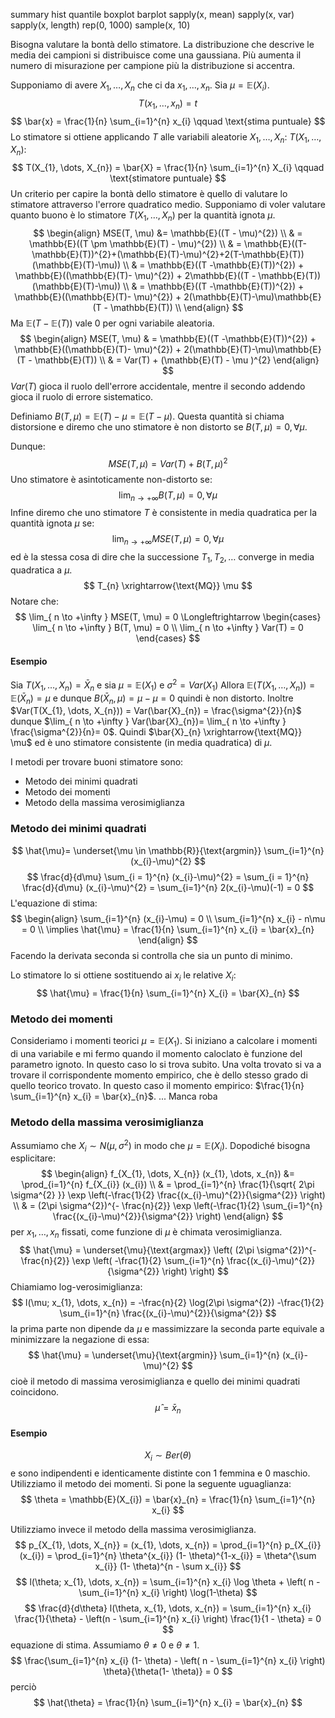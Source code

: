 summary
hist
quantile
boxplot
barplot
sapply(x, mean)
sapply(x, var)
sapply(x, length)
rep(0, 1000)
sample(x, 10)

Bisogna valutare la bontà dello stimatore.
La distribuzione che descrive le media dei campioni si distribuisce come una gaussiana.
Più aumenta il numero di misurazione per campione più la distribuzione si accentra.

Supponiamo di avere $X_{1}, \dots, X_{n}$ che ci da $x_{1}, \dots, x_{n}$. Sia $\mu = \mathbb{E}(X_{i})$.
$$
T(x_{1}, \dots, x_{n}) = t
$$
$$
\bar{x} = \frac{1}{n} \sum_{i=1}^{n} x_{i} \qquad \text{stima puntuale}
$$
Lo stimatore si ottiene applicando $T$ alle variabili aleatorie $X_{1}, \dots, X_{n}$: $T(X_{1}, \dots,X_{n})$:
$$
T(X_{1}, \dots, X_{n}) = \bar{X} = \frac{1}{n} \sum_{i=1}^{n} X_{i} \qquad \text{stimatore puntuale}
$$
Un criterio per capire la bontà dello stimatore è quello di valutare lo stimatore attraverso l'errore quadratico medio.
Supponiamo di voler valutare quanto buono è lo stimatore $T(X_{1}, \dots, X_{n})$ per la quantità ignota $\mu$.
$$
\begin{align}
MSE(T, \mu) &= \mathbb{E}((T - \mu)^{2}) \\
 & = \mathbb{E}((T \pm \mathbb{E}(T) - \mu)^{2}) \\
 & = \mathbb{E}((T- \mathbb{E}(T))^{2}+(\mathbb{E}(T)-\mu)^{2}+2(T-\mathbb{E}(T))(\mathbb{E}(T)-\mu)) \\
 & = \mathbb{E}((T -\mathbb{E}(T))^{2})  + \mathbb{E}((\mathbb{E}(T)- \mu)^{2}) + 2\mathbb{E}((T - \mathbb{E}(T))(\mathbb{E}(T)-\mu)) \\
 & = \mathbb{E}((T -\mathbb{E}(T))^{2})  + \mathbb{E}((\mathbb{E}(T)- \mu)^{2}) + 2(\mathbb{E}(T)-\mu)\mathbb{E}(T - \mathbb{E}(T)) \\
\end{align}
$$
Ma $\mathbb{E}(T - \mathbb{E}(T))$ vale $0$ per ogni variabile aleatoria.
$$
\begin{align}
 MSE(T, \mu) & = \mathbb{E}((T -\mathbb{E}(T))^{2})  + \mathbb{E}((\mathbb{E}(T)- \mu)^{2}) + 2(\mathbb{E}(T)-\mu)\mathbb{E}(T - \mathbb{E}(T)) \\
 & = Var(T) + (\mathbb{E}(T) - \mu )^{2}
\end{align}
$$
$Var(T)$ gioca il ruolo dell'errore accidentale, mentre il secondo addendo gioca il ruolo di errore sistematico.

Definiamo $B(T, \mu) = \mathbb{E}(T)-\mu= \mathbb{E}(T - \mu)$. Questa quantità si chiama distorsione e diremo che uno stimatore è non distorto se $B(T, \mu)= 0, \forall \mu$.

Dunque:
$$
MSE(T, \mu) = Var(T) + B(T, \mu)^{2}
$$
Uno stimatore è asintoticamente non-distorto se:
$$
\lim_{ n \to +\infty } B(T, \mu) = 0, \forall \mu
$$
Infine diremo che uno stimatore $T$ è consistente in media quadratica per la quantità ignota $\mu$ se:
$$
\lim_{ n \to +\infty } MSE(T, \mu) = 0, \forall \mu
$$
ed è la stessa cosa di dire che la successione $T_{1}, T_{2}, \dots$ converge in media quadratica a $\mu$.
$$
T_{n} \xrightarrow{\text{MQ}} \mu
$$
Notare che:
$$
\lim_{ n \to +\infty } MSE(T, \mu) = 0 \Longleftrightarrow \begin{cases}
\lim_{ n \to +\infty } B(T, \mu) = 0 \\
\lim_{ n \to +\infty } Var(T) = 0
\end{cases}
$$
#### Esempio
Sia $T(X_{1}, \dots, X_{n}) = \bar{X}_{n}$ e sia $\mu = \mathbb{E}(X_{1})$ e $\sigma^{2}=Var(X_{1})$
Allora $\mathbb{E}(T(X_{1}, \dots, X_{n}))= \mathbb{E}(\bar{X}_{n}) = \mu$ e dunque $B(\bar{X}_{n}, \mu) = \mu - \mu = 0$ quindi è non distorto.
Inoltre $Var(T(X_{1}, \dots, X_{n})) = Var(\bar{X}_{n}) = \frac{\sigma^{2}}{n}$ dunque $\lim_{ n \to +\infty } Var(\bar{X}_{n})= \lim_{ n \to +\infty } \frac{\sigma^{2}}{n}= 0$.
Quindi $\bar{X}_{n} \xrightarrow{\text{MQ}} \mu$ ed è uno stimatore consistente (in media quadratica) di $\mu$.

I metodi per trovare buoni stimatore sono:
- Metodo dei minimi quadrati
- Metodo dei momenti
- Metodo della massima verosimiglianza

### Metodo dei minimi quadrati
$$
\hat{\mu}=  \underset{\mu \in \mathbb{R}}{\text{argmin}} \sum_{i=1}^{n} (x_{i}-\mu)^{2}
$$
$$
\frac{d}{d\mu} \sum_{i = 1}^{n} (x_{i}-\mu)^{2} = \sum_{i = 1}^{n} \frac{d}{d\mu} (x_{i}-\mu)^{2} = \sum_{i=1}^{n} 2(x_{i}-\mu)(-1) = 0
$$
L'equazione di stima:
$$
\begin{align}
\sum_{i=1}^{n}  (x_{i}-\mu) = 0 \\
\sum_{i=1}^{n} x_{i} - n\mu = 0 \\
\implies \hat{\mu} = \frac{1}{n} \sum_{i=1}^{n} x_{i} = \bar{x}_{n}
\end{align}
$$
Facendo la derivata seconda si controlla che sia un punto di minimo.

Lo stimatore lo si ottiene sostituendo ai $x_{i}$ le relative $X_{i}$:
$$
\hat{\mu} = \frac{1}{n} \sum_{i=1}^{n} X_{i} = \bar{X}_{n}
$$
### Metodo dei momenti
Consideriamo i momenti teorici $\mu =\mathbb{E}(X_{1})$. Si iniziano a calcolare i momenti di una variabile e mi fermo quando il momento caloclato è funzione del parametro ignoto. In questo caso lo si trova subito. Una volta trovato si va a trovare il corrispondente momento empirico, che è dello stesso grado di quello teorico trovato. In questo caso il momento empirico: $\frac{1}{n} \sum_{i=1}^{n} x_{i} = \bar{x}_{n}$. ... Manca roba

### Metodo della massima verosimiglianza
Assumiamo che $X_{i} \sim N(\mu, \sigma^{2})$ in modo che $\mu = \mathbb{E}(X_{i})$. Dopodiché bisogna esplicitare:
$$
\begin{align}
f_{X_{1}, \dots, X_{n}} (x_{1}, \dots, x_{n}) &= \prod_{i=1}^{n} f_{X_{i}} (x_{i})  \\
 & = \prod_{i=1}^{n}  \frac{1}{\sqrt{ 2\pi \sigma^{2} }} \exp \left(-\frac{1}{2} \frac{(x_{i}-\mu)^{2}}{\sigma^{2}} \right)  \\
 & = (2\pi \sigma^{2})^{- \frac{n}{2}} \exp \left(-\frac{1}{2} \sum_{i=1}^{n} \frac{(x_{i}-\mu)^{2}}{\sigma^{2}} \right)
\end{align}
$$
per $x_{1}, \dots, x_{n}$ fissati, come funzione di $\mu$ è chimata verosimiglianza.
$$
\hat{\mu} = \underset{\mu}{\text{argmax}} \left( (2\pi \sigma^{2})^{-\frac{n}{2}} \exp \left( -\frac{1}{2} \sum_{i=1}^{n} \frac{(x_{i}-\mu)^{2}}{\sigma^{2}} \right) \right)
$$
Chiamiamo log-verosimiglianza:
$$
l(\mu; x_{1}, \dots, x_{n}) = -\frac{n}{2} \log(2\pi \sigma^{2}) -\frac{1}{2} \sum_{i=1}^{n} \frac{(x_{i}-\mu)^{2}}{\sigma^{2}}
$$
la prima parte non dipende da $\mu$ e massimizzare la seconda parte equivale a minimizzare la negazione di essa:
$$
\hat{\mu} = \underset{\mu}{\text{argmin}} \sum_{i=1}^{n} (x_{i}-\mu)^{2}
$$
cioè il metodo di massima verosimiglianza e quello dei minimi quadrati coincidono.
$$
\hat{\mu} = \bar{x}_{n}
$$
#### Esempio
$$
X_{i} \sim Ber(\theta)
$$
e sono indipendenti e identicamente distinte con $1$ femmina e $0$ maschio. Utilizziamo il metodo dei momenti.
Si pone la seguente uguaglianza:
$$
\theta = \mathbb{E}(X_{i}) = \bar{x}_{n} = \frac{1}{n} \sum_{i=1}^{n} x_{i}
$$

Utilizziamo invece il metodo della massima verosimiglianza.
$$
p_{X_{1}, \dots, X_{n}} = (x_{1}, \dots, x_{n}) = \prod_{i=1}^{n} p_{X_{i}} (x_{i}) = \prod_{i=1}^{n} \theta^{x_{i}} (1- \theta)^{1-x_{i}} = \theta^{\sum x_{i}} (1- \theta)^{n - \sum x_{i}}
$$
$$
l(\theta; x_{1}, \dots, x_{n}) = \sum_{i=1}^{n} x_{i} \log \theta + \left( n - \sum_{i=1}^{n} x_{i} \right) \log(1-\theta)
$$
$$
\frac{d}{d\theta} l(\theta, x_{1}, \dots, x_{n}) = \sum_{i=1}^{n} x_{i} \frac{1}{\theta} - \left(n - \sum_{i=1}^{n} x_{i} \right) \frac{1}{1 - \theta} = 0
$$
equazione di stima. Assumiamo $\theta \neq 0$ e $\theta \neq 1$.
$$
\frac{\sum_{i=1}^{n} x_{i} (1- \theta) - \left( n - \sum_{i=1}^{n} x_{i} \right) \theta}{\theta(1- \theta)} = 0
$$
perciò
$$
\hat{\theta} = \frac{1}{n} \sum_{i=1}^{n} x_{i} = \bar{x}_{n}
$$